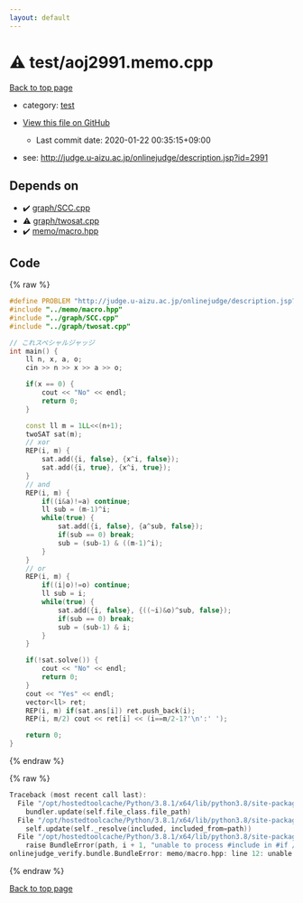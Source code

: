 ```yaml
---
layout: default
---
```


<!-- mathjax config similar to math.stackexchange -->
<script type="text/javascript" async
  src="https://cdnjs.cloudflare.com/ajax/libs/mathjax/2.7.5/MathJax.js?config=TeX-MML-AM_CHTML">
</script>
<script type="text/x-mathjax-config">
  MathJax.Hub.Config({
    TeX: { equationNumbers: { autoNumber: "AMS" }},
    tex2jax: {
      inlineMath: [ ['$','$'] ],
      processEscapes: true
    },
    "HTML-CSS": { matchFontHeight: false },
    displayAlign: "left",
    displayIndent: "2em"
  });
</script>

<script type="text/javascript" src="https://cdnjs.cloudflare.com/ajax/libs/jquery/3.4.1/jquery.min.js"></script>
<script src="https://cdn.jsdelivr.net/npm/jquery-balloon-js@1.1.2/jquery.balloon.min.js" integrity="sha256-ZEYs9VrgAeNuPvs15E39OsyOJaIkXEEt10fzxJ20+2I=" crossorigin="anonymous"></script>
<script type="text/javascript" src="../../assets/js/copy-button.js"></script>
<link rel="stylesheet" href="../../assets/css/copy-button.css" />


# :warning: test/aoj2991.memo.cpp

<a href="../../index.html">Back to top page</a>

* category: <a href="../../index.html#098f6bcd4621d373cade4e832627b4f6">test</a>
* <a href="{{ site.github.repository_url }}/blob/master/test/aoj2991.memo.cpp">View this file on GitHub</a>
    - Last commit date: 2020-01-22 00:35:15+09:00


* see: <a href="http://judge.u-aizu.ac.jp/onlinejudge/description.jsp?id=2991">http://judge.u-aizu.ac.jp/onlinejudge/description.jsp?id=2991</a>


## Depends on

* :heavy_check_mark: <a href="../graph/SCC.cpp.html">graph/SCC.cpp</a>
* :warning: <a href="../graph/twosat.cpp.html">graph/twosat.cpp</a>
* :heavy_check_mark: <a href="../memo/macro.hpp.html">memo/macro.hpp</a>


## Code

<a id="unbundled"></a>
{% raw %}
```cpp
#define PROBLEM "http://judge.u-aizu.ac.jp/onlinejudge/description.jsp?id=2991"
#include "../memo/macro.hpp"
#include "../graph/SCC.cpp"
#include "../graph/twosat.cpp"

// これスペシャルジャッジ
int main() {
    ll n, x, a, o;
    cin >> n >> x >> a >> o;

    if(x == 0) {
        cout << "No" << endl;
        return 0;
    }

    const ll m = 1LL<<(n+1);
    twoSAT sat(m);
    // xor
    REP(i, m) {
        sat.add({i, false}, {x^i, false});
        sat.add({i, true}, {x^i, true});
    }
    // and
    REP(i, m) {
        if((i&a)!=a) continue;
        ll sub = (m-1)^i;
        while(true) {
            sat.add({i, false}, {a^sub, false});
            if(sub == 0) break;
            sub = (sub-1) & ((m-1)^i);
        }
    }
    // or
    REP(i, m) {
        if((i|o)!=o) continue;
        ll sub = i;
        while(true) {
            sat.add({i, false}, {((~i)&o)^sub, false});
            if(sub == 0) break;
            sub = (sub-1) & i;
        }
    }

    if(!sat.solve()) {
        cout << "No" << endl;
        return 0;
    }
    cout << "Yes" << endl;
    vector<ll> ret;
    REP(i, m) if(sat.ans[i]) ret.push_back(i);
    REP(i, m/2) cout << ret[i] << (i==m/2-1?'\n':' ');

    return 0;
}
```
{% endraw %}

<a id="bundled"></a>
{% raw %}
```cpp
Traceback (most recent call last):
  File "/opt/hostedtoolcache/Python/3.8.1/x64/lib/python3.8/site-packages/onlinejudge_verify/docs.py", line 340, in write_contents
    bundler.update(self.file_class.file_path)
  File "/opt/hostedtoolcache/Python/3.8.1/x64/lib/python3.8/site-packages/onlinejudge_verify/bundle.py", line 154, in update
    self.update(self._resolve(included, included_from=path))
  File "/opt/hostedtoolcache/Python/3.8.1/x64/lib/python3.8/site-packages/onlinejudge_verify/bundle.py", line 153, in update
    raise BundleError(path, i + 1, "unable to process #include in #if / #ifdef / #ifndef other than include guards")
onlinejudge_verify.bundle.BundleError: memo/macro.hpp: line 12: unable to process #include in #if / #ifdef / #ifndef other than include guards

```
{% endraw %}

<a href="../../index.html">Back to top page</a>

